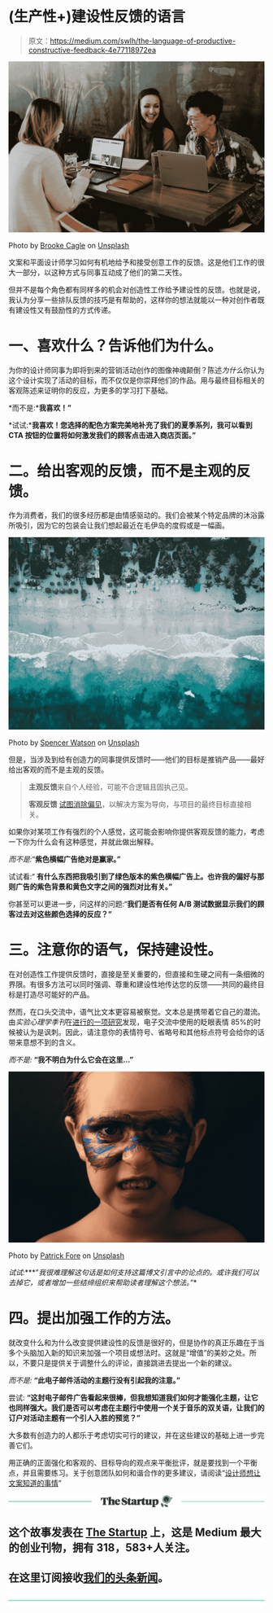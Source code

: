 # (生产性+)建设性反馈的语言

> 原文：<https://medium.com/swlh/the-language-of-productive-constructive-feedback-4e77118972ea>

![](img/04fecb90517ba9c750f165a30d79f28c.png)

Photo by [Brooke Cagle](https://unsplash.com/photos/g1Kr4Ozfoac?utm_source=unsplash&utm_medium=referral&utm_content=creditCopyText) on [Unsplash](https://unsplash.com/?utm_source=unsplash&utm_medium=referral&utm_content=creditCopyText)

文案和平面设计师学习如何有机地给予和接受创意工作的反馈。这是他们工作的很大一部分，以这种方式与同事互动成了他们的第二天性。

但并不是每个角色都有同样多的机会对创造性工作给予建设性的反馈。也就是说，我认为分享一些排队反馈的技巧是有帮助的，这样你的想法就能以一种对创作者既有建设性又有鼓励性的方式传递。

# 一、喜欢什么？告诉他们为什么。

为你的设计师同事为即将到来的营销活动创作的图像神魂颠倒？陈述*为什么*你认为这个设计实现了活动的目标，而不仅仅是你崇拜他们的作品。用与最终目标相关的客观陈述来证明你的反应，为更多的学习打下基础。

*而不是:***我喜欢！”**

*试试:***我喜欢！您选择的配色方案完美地补充了我们的夏季系列，我可以看到 CTA 按钮的位置将如何激发我们的顾客点击进入商店页面。”**

# **二。给出客观的反馈，而不是主观的反馈。**

作为消费者，我们的很多经历都是由情感驱动的。我们会被某个特定品牌的沐浴露所吸引，因为它的包装会让我们想起最近在毛伊岛的度假或是一幅画。

![](img/db5a048e7d505f139cf79b9e9d393cb2.png)

Photo by [Spencer Watson](https://unsplash.com/photos/ioy3bN5Irew?utm_source=unsplash&utm_medium=referral&utm_content=creditCopyText) on [Unsplash](https://unsplash.com/search/photos/beach?utm_source=unsplash&utm_medium=referral&utm_content=creditCopyText)

但是，当涉及到给有创造力的同事提供反馈时——他们的目标是推销产品——最好给出客观的而不是主观的反馈。

> **主观反馈**来自个人经验，可能不合逻辑且固执己见。
> 
> **客观反馈** [试图消除偏见](https://www.fastcompany.com/3068689/your-feedback-will-always-be-biased-but-heres-what-to-do-about-it)，以解决方案为导向，与项目的最终目标直接相关。

如果你对某项工作有强烈的个人感觉，这可能会影响你提供客观反馈的能力，考虑一下你为什么会有这种感觉，并就此做出解释。

*而不是:*“**紫色横幅广告绝对是赢家。”**

试试看:“ **有什么东西把我吸引到了绿色版本的紫色横幅广告上。也许我的偏好与那则广告的紫色背景和黄色文字之间的强烈对比有关。”**

你甚至可以更进一步，问这样的问题:“**我们是否有任何 A/B 测试数据显示我们的顾客过去对这些颜色选择的反应？”**

# 三。注意你的语气，保持建设性。

在对创造性工作提供反馈时，直接是至关重要的，但直接和生硬之间有一条细微的界限。有很多方法可以同时强调、尊重和建设性地传达您的反馈——共同的最终目标是打造尽可能好的产品。

然而，在口头交流中，语气比文本更容易被察觉。文本总是携带着它自己的潜流。由*实验心理学季刊*在[进行的一项研究](https://www.tandfonline.com/doi/full/10.1080/17470218.2015.1106566)发现，电子交流中使用的眨眼表情 85%的时候被认为是讽刺。因此，请注意你的表情符号、省略号和其他标点符号会给你的话带来意想不到的含义。

*而不是:* **“我不明白为什么它会在这里…”**

![](img/cdeeca0d9aa496a07b0bf5d5082306bd.png)

Photo by [Patrick Fore](https://unsplash.com/photos/zZfQg3TNMms?utm_source=unsplash&utm_medium=referral&utm_content=creditCopyText) on [Unsplash](https://unsplash.com/search/photos/angry?utm_source=unsplash&utm_medium=referral&utm_content=creditCopyText)

*试试:****”*我很难理解这句话是如何支持这篇博文引言中的论点的。或许我们可以去掉它，或者增加一些结缔组织来帮助读者理解这个想法。”**

# 四。提出加强工作的方法。

就改变什么和为什么改变提供建设性的反馈是很好的，但是协作的真正乐趣在于当多个头脑加入新的知识来加强一个项目或想法时。这就是“增值”的美妙之处。所以，不要只是提供关于调整什么的评论，直接跳进去提出一个新的建议。

*而不是:* **“此电子邮件活动的主题行没有引起我的注意。”**

尝试: **“这封电子邮件广告看起来很棒，但我想知道我们如何才能强化主题，让它也同样强大。我们是否可以考虑在主题行中使用一个关于音乐的双关语，让我们的订户对活动主题有一个引人入胜的预览？”**

大多数有创造力的人都乐于考虑切实可行的建议，并在这些建议的基础上进一步完善它们。

用正确的正面强化和客观的、目标导向的观点来平衡批评，就是要找到一个平衡点，并且需要练习。关于创意团队如何和谐合作的更多建议，请阅读“[设计师想让文案知道的事情](http://www.howdesign.com/design-career/design-copywriting-tips/)”

[![](img/308a8d84fb9b2fab43d66c117fcc4bb4.png)](https://medium.com/swlh)

## 这个故事发表在 [The Startup](https://medium.com/swlh) 上，这是 Medium 最大的创业刊物，拥有 318，583+人关注。

## 在这里订阅接收[我们的头条新闻](http://growthsupply.com/the-startup-newsletter/)。

[![](img/b0164736ea17a63403e660de5dedf91a.png)](https://medium.com/swlh)